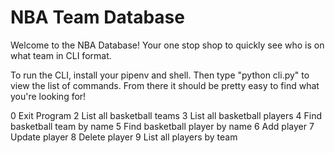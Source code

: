 # NBA Team Database

Welcome to the NBA Database! Your one stop shop to quickly see who is on what team in CLI format.

To run the CLI, install your pipenv and shell. Then type "python cli.py" to view the list of commands. From there it should be pretty easy to find what you're looking for! 

0 Exit Program
2 List all basketball teams
3 List all basketball players
4 Find basketball team by name
5 Find basketball player by name
6 Add player
7 Update player
8 Delete player
9 List all players by team

